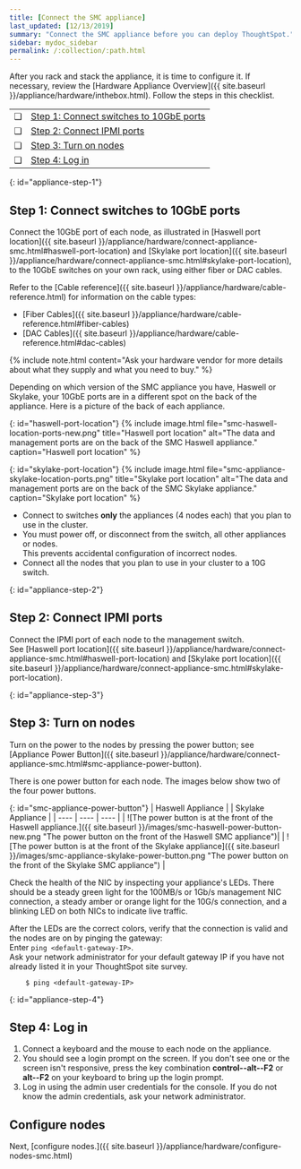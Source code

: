 ```yaml
---
title: [Connect the SMC appliance]
last_updated: [12/13/2019]
summary: "Connect the SMC appliance before you can deploy ThoughtSpot."
sidebar: mydoc_sidebar
permalink: /:collection/:path.html
---
```

After you rack and stack the appliance, it is time to configure it. If necessary, review the [Hardware Appliance Overview]({{ site.baseurl }}/appliance/hardware/inthebox.html). Follow the steps in this checklist.

<table>
  <tr>
    <td>&#10063;</td>
    <td><a href="connect-appliance-smc#appliance-step-1">Step 1: Connect switches to 10GbE ports</a></td>
  </tr>
  <tr>
    <td>&#10063;</td>
    <td><a href="connect-appliance-smc#appliance-step-2">Step 2: Connect IPMI ports</a></td>
  </tr>
  <tr>
    <td>&#10063;</td>
    <td><a href="connect-appliance-smc#appliance-step-3">Step 3: Turn on nodes</a></td>
  </tr>
  <tr>
    <td>&#10063;</td>
    <td><a href="connect-appliance-smc#appliance-step-4">Step 4: Log in</a></td>
  </tr>
</table>

{: id="appliance-step-1"}
## Step 1: Connect switches to 10GbE ports
Connect the 10GbE port of each node, as illustrated in [Haswell port location]({{ site.baseurl }}/appliance/hardware/connect-appliance-smc.html#haswell-port-location) and [Skylake port location]({{ site.baseurl }}/appliance/hardware/connect-appliance-smc.html#skylake-port-location), to the 10GbE switches on your own rack, using either fiber or DAC cables.

 Refer to the [Cable reference]({{ site.baseurl }}/appliance/hardware/cable-reference.html) for information on the cable types:
 * [Fiber Cables]({{ site.baseurl }}/appliance/hardware/cable-reference.html#fiber-cables)
 * [DAC Cables]({{ site.baseurl }}/appliance/hardware/cable-reference.html#dac-cables)

 {% include note.html content="Ask your hardware vendor for more details about what they supply and what you need to buy." %}

Depending on which version of the SMC appliance you have, Haswell or Skylake, your 10GbE ports are in a different spot on the back of the appliance. Here is a picture of the back of each appliance.

{: id="haswell-port-location"}
{% include image.html file="smc-haswell-location-ports-new.png" title="Haswell port location" alt="The data and management ports are on the back of the SMC Haswell appliance." caption="Haswell port location" %}

{: id="skylake-port-location"}
{% include image.html file="smc-appliance-skylake-location-ports.png" title="Skylake port location" alt="The data and management ports are on the back of the SMC Skylake appliance." caption="Skylake port location" %}

* Connect to switches **only** the appliances (4 nodes each) that you plan to use in the cluster.  
* You must power off, or disconnect from the switch, all other appliances or nodes.<br>
This prevents accidental configuration of incorrect nodes.  
* Connect all the nodes that you plan to use in your cluster to a 10G switch.   

{: id="appliance-step-2"}
## Step 2: Connect IPMI ports
Connect the IPMI port of each node to the management switch.<br>
See [Haswell port location]({{ site.baseurl }}/appliance/hardware/connect-appliance-smc.html#haswell-port-location) and [Skylake port location]({{ site.baseurl }}/appliance/hardware/connect-appliance-smc.html#skylake-port-location).

{: id="appliance-step-3"}
## Step 3: Turn on nodes
Turn on the power to the nodes by pressing the power button; see [Appliance Power Button]({{ site.baseurl }}/appliance/hardware/connect-appliance-smc.html#smc-appliance-power-button).

There is one power button for each node. The images below show two of the four power buttons.

{: id="smc-appliance-power-button"}
| Haswell Appliance | &#32; &#32; &#32; | Skylake Appliance |
| ---- | ---- | ---- |
| ![The power button is at the front of the Haswell appliance.]({{ site.baseurl }}/images/smc-haswell-power-button-new.png "The power button on the front of the Haswell SMC appliance")| &#32; | ![The power button is at the front of the Skylake appliance]({{ site.baseurl }}/images/smc-appliance-skylake-power-button.png "The power button on the front of the Skylake SMC appliance") |

Check the health of the NIC by inspecting your appliance's LEDs. There should be a steady green light for the 100MB/s or 1Gb/s management NIC connection, a steady amber or orange light for the 10G/s connection, and a blinking LED on both NICs to indicate live traffic.<br>

After the LEDs are the correct colors, verify that the connection is valid and the nodes are on by pinging the gateway:<br>
Enter `ping <default-gateway-IP>`.<br>
Ask your network administrator for your default gateway IP if you have not already listed it in your ThoughtSpot site survey.
```  
    $ ping <default-gateway-IP>
```    

{: id="appliance-step-4"}
## Step 4: Log in
1. Connect a keyboard and the mouse to each node on the appliance.
2. You should see a login prompt on the screen. If you don't see one or the screen isn't responsive, press the key combination **control--alt--F2** or **alt--F2** on your keyboard to bring up the login prompt.
2. Log in using the admin user credentials for the console. If you do not know the admin credentials, ask your network administrator.

## Configure nodes
Next, [configure nodes.]({{ site.baseurl }}/appliance/hardware/configure-nodes-smc.html)
